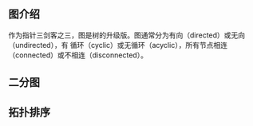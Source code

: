 ## 图介绍
作为指针三剑客之三，图是树的升级版。图通常分为有向（directed）或无向（undirected），有 循环（cyclic）或无循环（acyclic），所有节点相连（connected）或不相连（disconnected）。

## 二分图

## 拓扑排序